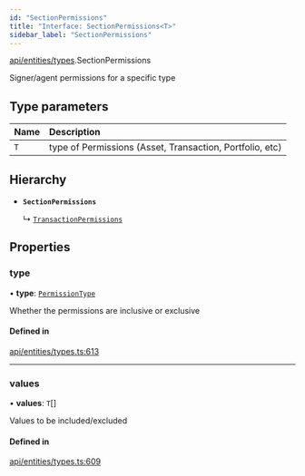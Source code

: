 ```yaml
---
id: "SectionPermissions"
title: "Interface: SectionPermissions<T>"
sidebar_label: "SectionPermissions"
---
```


[api/entities/types](../../../../../modules/API/Entities/Types/Types.md).SectionPermissions

Signer/agent permissions for a specific type

## Type parameters

| Name | Description |
| :------ | :------ |
| `T` | type of Permissions (Asset, Transaction, Portfolio, etc) |

## Hierarchy

- **`SectionPermissions`**

  ↳ [`TransactionPermissions`](../TransactionPermissions/TransactionPermissions.md)

## Properties

### type

• **type**: [`PermissionType`](../../../../../enums/API/Entities/Types/PermissionType/PermissionType.md)

Whether the permissions are inclusive or exclusive

#### Defined in

[api/entities/types.ts:613](https://github.com/PolymeshAssociation/polymesh-sdk/blob/fedc4714f/src/api/entities/types.ts#L613)

___

### values

• **values**: `T`[]

Values to be included/excluded

#### Defined in

[api/entities/types.ts:609](https://github.com/PolymeshAssociation/polymesh-sdk/blob/fedc4714f/src/api/entities/types.ts#L609)
